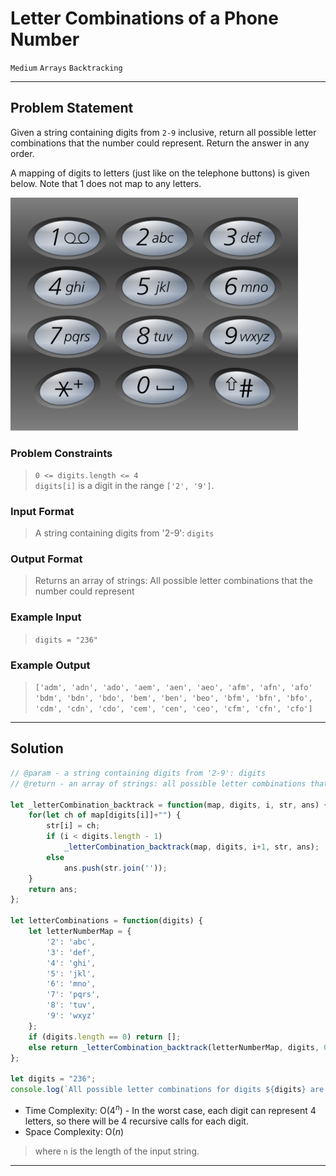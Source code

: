 # Letter Combinations of a Phone Number

`Medium`
`Arrays`
`Backtracking`

----------

## Problem Statement

Given a string containing digits from `2-9` inclusive, return all possible letter combinations that the number could represent. Return the answer in any order.

A mapping of digits to letters (just like on the telephone buttons) is given below. Note that 1 does not map to any letters.

<img src="./telephone-keypad.png" width="460" alt="Telephone Keypad" />

### Problem Constraints

> `0 <= digits.length <= 4`  
`digits[i]` is a digit in the range `['2', '9']`.

### Input Format

> A string containing digits from '2-9': `digits`

### Output Format

> Returns an array of strings: All possible letter combinations that the number could represent

### Example Input

> `digits = "236"`

### Example Output

> `['adm', 'adn', 'ado', 'aem', 'aen', 'aeo', 'afm', 'afn', 'afo' 'bdm', 'bdn', 'bdo', 'bem', 'ben', 'beo', 'bfm', 'bfn', 'bfo', 'cdm', 'cdn', 'cdo', 'cem', 'cen', 'ceo', 'cfm', 'cfn', 'cfo']`

----------

## Solution

```javascript
// @param - a string containing digits from '2-9': digits
// @return - an array of strings: all possible letter combinations that the number could represent

let _letterCombination_backtrack = function(map, digits, i, str, ans) {
    for(let ch of map[digits[i]]+"") {
        str[i] = ch;
        if (i < digits.length - 1)
            _letterCombination_backtrack(map, digits, i+1, str, ans);
        else
            ans.push(str.join(''));
    }
    return ans;
};

let letterCombinations = function(digits) {
    let letterNumberMap = {
        '2': 'abc',
        '3': 'def',
        '4': 'ghi',
        '5': 'jkl',
        '6': 'mno',
        '7': 'pqrs',
        '8': 'tuv',
        '9': 'wxyz'
    };
    if (digits.length == 0) return [];
    else return _letterCombination_backtrack(letterNumberMap, digits, 0, [], []);
};

let digits = "236";
console.log(`All possible letter combinations for digits ${digits} are >`, letterCombinations(digits));
```

- Time Complexity: O($4^n$) - In the worst case, each digit can represent 4 letters, so there will be 4 recursive calls for each digit.
- Space Complexity: O($n$)

> where `n` is the length of the input string.

----------
